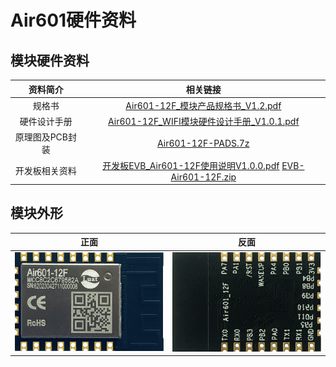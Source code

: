 # Air601硬件资料

## 模块硬件资料

|    资料简介     |                           相关链接                           |
| :-------------: | :----------------------------------------------------------: |
|     规格书      | [Air601-12F_模块产品规格书_V1.2.pdf](https://cdn.openluat-luatcommunity.openluat.com/attachment/20230726105503590_Air601-12F_模块产品规格书_V1.2.pdf) |
|  硬件设计手册   | [Air601-12F_WIFI模块硬件设计手册_V1.0.1.pdf](https://cdn.openluat-luatcommunity.openluat.com/attachment/20230619165631229_Air601-12F_WIFI模块硬件设计手册_V1.0.1.pdf) |
| 原理图及PCB封装 | [Air601-12F-PADS.7z](https://cdn.openluat-luatcommunity.openluat.com/attachment/20230519111345019_Air601-12F-PADS.7z) |
| 开发板相关资料  | [开发板EVB_Air601-12F使用说明V1.0.0.pdf](https://cdn.openluat-luatcommunity.openluat.com/attachment/20230626161923628_开发板EVB_Air601-12F使用说明V1.0.0.pdf) [EVB-Air601-12F.zip](https://cdn.openluat-luatcommunity.openluat.com/attachment/20230524173150039_EVB-Air601-12F.zip) |

## 模块外形

|                 正面                  |                  反面                  |
| :-----------------------------------: | :------------------------------------: |
| ![1](img/20230522113542643.png) | ![2](img/20230522122452266.png) |
